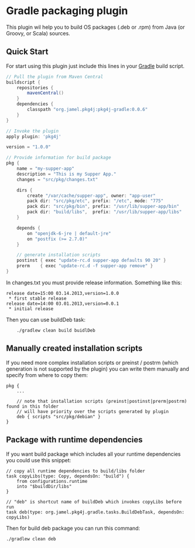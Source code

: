 # Gradle packaging plugin

This plugin wil help you to build OS packages (.deb or .rpm) from Java (or Groovy, or Scala) sources.

## Quick Start
For start using this plugin just include this lines in your [Gradle](http://gradle.org) build script.

```groovy
// Pull the plugin from Maven Central
buildscript {
    repositories {
        mavenCentral()
    }
    dependencies {
        classpath "org.jamel.pkg4j:pkg4j-gradle:0.0.6"
    }
}

// Invoke the plugin
apply plugin: 'pkg4j'

version = "1.0.0"

// Provide information for build package
pkg {
    name = "my-supper-app"
    description = "This is my Supper App."
    changes = "src/pkg/changes.txt"

    dirs {
        create "/var/cache/supper-app", owner: "app-user"
        pack dir: "src/pkg/etc", prefix: "/etc", mode: "775"
        pack dir: "src/pkg/bin", prefix: "/usr/lib/supper-app/bin"
        pack dir: "build/libs",  prefix: "/usr/lib/supper-app/libs"
    }

    depends {
        on "openjdk-6-jre | default-jre"
        on "postfix (>= 2.7.0)"
    }

    // generate installation scripts
    postinst { exec "update-rc.d supper-app defaults 90 20" }
    prerm    { exec "update-rc.d -f supper-app remove" }
}
```

In changes.txt you must provide release information. Something like this:

```
release date=15:00 03.14.2013,version=1.0.0
 * first stable release
release date=14:00 03.01.2013,version=0.0.1
 * initial release
```

Then you can use buildDeb task:

```
    ./gradlew clean build buidlDeb
```

## Manually created installation scripts

If you need more complex installation scripts or preinst / postrm (which generation is not supported by the plugin) you can write them manually and specify from where to copy them:

```
pkg {
	...

	// note that installation scripts (preinst|postinst|prerm|postrm) found in this folder
	// will have priority over the scripts generated by plugin
	deb { scripts "src/pkg/debian" }
}
```

## Package with runtime dependencies

If you want build package which includes all your runtime dependencies you could use this snippet:

```
// copy all runtime dependencies to build/libs folder
task copyLibs(type: Copy, dependsOn: "build") {
    from configurations.runtime
    into "$buildDir/libs"
}

// "deb" is shortcut name of buildDeb which invokes copyLibs before run
task deb(type: org.jamel.pkg4j.gradle.tasks.BuildDebTask, dependsOn: copyLibs)
```

Then for build deb package you can run this command:

```
./gradlew clean deb
```
